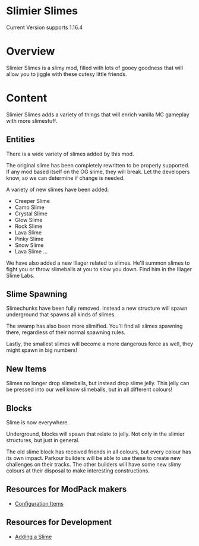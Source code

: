 # Slimier Slimes
Current Version supports 1.16.4

# Overview
Slimier Slimes is a slimy mod, filled with lots of gooey goodness that will allow you to jiggle with these cutesy little friends.

# Content
Slimier Slimes adds a variety of things that will enrich vanilla MC gameplay with more slimestuff.

## Entities
There is a wide variety of slimes added by this mod.

The original slime has been completely rewritten to be properly supported. If any mod based itself on the OG slime, they will break. Let the developers know, so we can determine if change is needed.

A variety of new slimes have been added:
- Creeper Slime
- Camo Slime
- Crystal Slime
- Glow Slime
- Rock Slime
- Lava Slime
- Pinky Slime
- Snow Slime
- Lava Slime
...
  
We have also added a new Illager related to slimes. He'll summon slimes to fight you or throw slimeballs at you to slow you down. Find him in the Illager Slime Labs.

## Slime Spawning
Slimechunks have been fully removed. Instead a new structure will spawn underground that spawns all kinds of slimes.

The swamp has also been more slimified. You'll find all slimes spawning there, regardless of their normal spawning rules.

Lastly, the smallest slimes will become a more dangerous force as well, they might spawn in big numbers!

## New Items
Slimes no longer drop slimeballs, but instead drop slime jelly. This jelly can be pressed into our well know slimeballs, but in all different colours!

## Blocks
Slime is now everywhere.

Underground, blocks will spawn that relate to jelly. Not only in the slimier structures, but just in general.

The old slime block has received friends in all colours, but every colour has its own impact. Parkour builders will be able to use these to create new challenges on their tracks. The other builders will have some new slimy colours at their disposal to make interesting constructions.

## Resources for ModPack makers
- [Configuration Items](doc/configuration.md)

## Resources for Development
- [Adding a Slime](doc/AddingSlime.md)